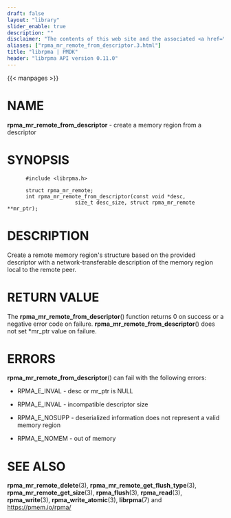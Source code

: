 ```yaml
---
draft: false
layout: "library"
slider_enable: true
description: ""
disclaimer: "The contents of this web site and the associated <a href=\"https://github.com/pmem\">GitHub repositories</a> are BSD-licensed open source."
aliases: ["rpma_mr_remote_from_descriptor.3.html"]
title: "librpma | PMDK"
header: "librpma API version 0.11.0"
---
```

{{< manpages >}}

[comment]: <> (SPDX-License-Identifier: BSD-3-Clause)
[comment]: <> (Copyright 2020-2022, Intel Corporation)

NAME
====

**rpma\_mr\_remote\_from\_descriptor** - create a memory region from a
descriptor

SYNOPSIS
========

          #include <librpma.h>

          struct rpma_mr_remote;
          int rpma_mr_remote_from_descriptor(const void *desc,
                          size_t desc_size, struct rpma_mr_remote **mr_ptr);

DESCRIPTION
===========

Create a remote memory region\'s structure based on the provided
descriptor with a network-transferable description of the memory region
local to the remote peer.

RETURN VALUE
============

The **rpma\_mr\_remote\_from\_descriptor**() function returns 0 on
success or a negative error code on failure.
**rpma\_mr\_remote\_from\_descriptor**() does not set \*mr\_ptr value on
failure.

ERRORS
======

**rpma\_mr\_remote\_from\_descriptor**() can fail with the following
errors:

-   RPMA\_E\_INVAL - desc or mr\_ptr is NULL

-   RPMA\_E\_INVAL - incompatible descriptor size

-   RPMA\_E\_NOSUPP - deserialized information does not represent a
    valid memory region

-   RPMA\_E\_NOMEM - out of memory

SEE ALSO
========

**rpma\_mr\_remote\_delete**(3),
**rpma\_mr\_remote\_get\_flush\_type**(3),
**rpma\_mr\_remote\_get\_size**(3), **rpma\_flush**(3),
**rpma\_read**(3), **rpma\_write**(3), **rpma\_write\_atomic**(3),
**librpma**(7) and https://pmem.io/rpma/
